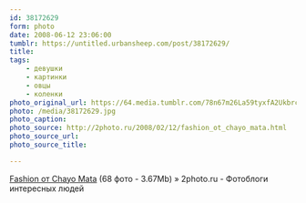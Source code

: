 ```yaml
---
id: 38172629
form: photo
date: 2008-06-12 23:06:00
tumblr: https://untitled.urbansheep.com/post/38172629/
title:
tags:
    - девушки
    - картинки
    - овцы
    - коленки
photo_original_url: https://64.media.tumblr.com/78n67m26La59tyxfA2Ukbrcy_640.jpg
photo: /media/38172629.jpg
photo_caption: 
photo_source: http://2photo.ru/2008/02/12/fashion_ot_chayo_mata.html
photo_source_url:
photo_source_title:

---
```


<p><a href="http://2photo.ru/2008/02/12/fashion_ot_chayo_mata.html">Fashion от Chayo Mata</a> (68 фото - 3.67Mb) » 2photo.ru - Фотоблоги интересных людей</p>
